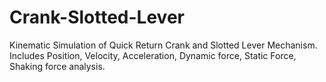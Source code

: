 # Crank-Slotted-Lever
Kinematic Simulation of Quick Return Crank and Slotted Lever Mechanism. Includes Position, Velocity, Acceleration, Dynamic force, Static Force, Shaking force analysis.
